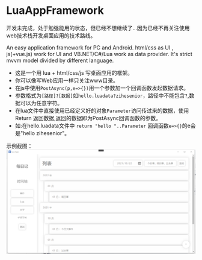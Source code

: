 # LuaAppFramework
开发未完成，处于勉强能用的状态，但已经不想继续了...因为已经不再关注使用web技术栈开发桌面应用的技术路线。

An easy application framework for PC and Android. html/css as UI , js(+vue.js) work for UI and VB.NET/C#/Lua work as data provider. It's strict mvvm model divided by different language.

- 这是一个用 lua + html/css/js 写桌面应用的框架。
- 你可以像写Web应用一样只关注www目录。
- 在js中使用`PostAsync(p,e=>{})`用一个参数加一个回调函数发起数据请求。
- 参数格式为`[路径]?[数据]`如`hello.luadata?zihesenior`，路径中不能包含`?`,数据可以为任意字符。
- 在lua文件中直接使用已经定义好的对象`Parameter`访问传过来的数据，使用Return 返回数据,返回的数据即为PostAsync回调函数的参数。
- 如:在hello.luadata文件中 `return "hello "..Parameter` 回调函数`e=>{}`的e会是"hello zihesenior"。

示例截图：
![](https://github.com/zihesenior/LuaAppFramework/blob/main/luaapp.png)

